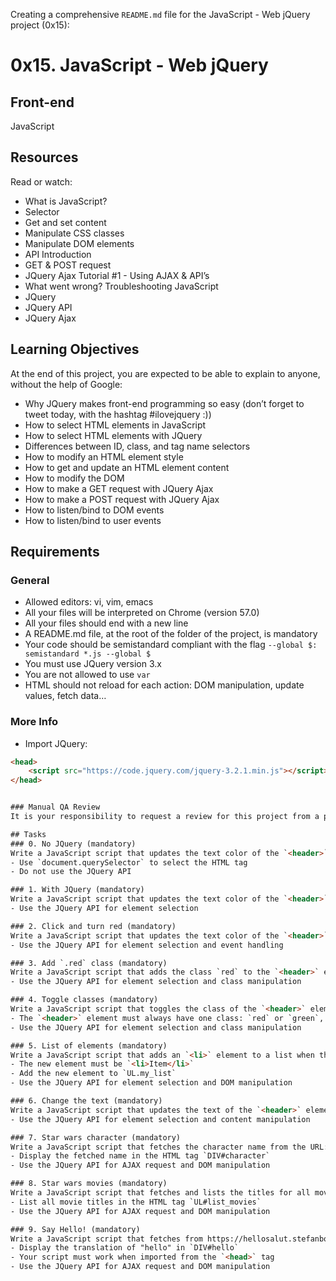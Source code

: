 Creating a comprehensive `README.md` file for the JavaScript - Web jQuery project (0x15):


# 0x15. JavaScript - Web jQuery

## Front-end
JavaScript

## Resources
Read or watch:
- What is JavaScript?
- Selector
- Get and set content
- Manipulate CSS classes
- Manipulate DOM elements
- API Introduction
- GET & POST request
- JQuery Ajax Tutorial #1 - Using AJAX & API’s
- What went wrong? Troubleshooting JavaScript
- JQuery
- JQuery API
- JQuery Ajax

## Learning Objectives
At the end of this project, you are expected to be able to explain to anyone, without the help of Google:
- Why JQuery makes front-end programming so easy (don’t forget to tweet today, with the hashtag #ilovejquery :))
- How to select HTML elements in JavaScript
- How to select HTML elements with JQuery
- Differences between ID, class, and tag name selectors
- How to modify an HTML element style
- How to get and update an HTML element content
- How to modify the DOM
- How to make a GET request with JQuery Ajax
- How to make a POST request with JQuery Ajax
- How to listen/bind to DOM events
- How to listen/bind to user events

## Requirements
### General
- Allowed editors: vi, vim, emacs
- All your files will be interpreted on Chrome (version 57.0)
- All your files should end with a new line
- A README.md file, at the root of the folder of the project, is mandatory
- Your code should be semistandard compliant with the flag `--global $: semistandard *.js --global $`
- You must use JQuery version 3.x
- You are not allowed to use `var`
- HTML should not reload for each action: DOM manipulation, update values, fetch data…

### More Info
- Import JQuery:
```html
<head>
    <script src="https://code.jquery.com/jquery-3.2.1.min.js"></script>
</head>


### Manual QA Review
It is your responsibility to request a review for this project from a peer before the project’s deadline. If no peers have been reviewed, you should request a review from a TA or staff member.

## Tasks
### 0. No JQuery (mandatory)
Write a JavaScript script that updates the text color of the `<header>` element to red (#FF0000):
- Use `document.querySelector` to select the HTML tag
- Do not use the JQuery API

### 1. With JQuery (mandatory)
Write a JavaScript script that updates the text color of the `<header>` element to red (#FF0000):
- Use the JQuery API for element selection

### 2. Click and turn red (mandatory)
Write a JavaScript script that updates the text color of the `<header>` element to red (#FF0000) when the user clicks on the tag `DIV#red_header`:
- Use the JQuery API for element selection and event handling

### 3. Add `.red` class (mandatory)
Write a JavaScript script that adds the class `red` to the `<header>` element when the user clicks on the tag `DIV#red_header`:
- Use the JQuery API for element selection and class manipulation

### 4. Toggle classes (mandatory)
Write a JavaScript script that toggles the class of the `<header>` element when the user clicks on the tag `DIV#toggle_header`:
- The `<header>` element must always have one class: `red` or `green`, never both simultaneously
- Use the JQuery API for element selection and class manipulation

### 5. List of elements (mandatory)
Write a JavaScript script that adds an `<li>` element to a list when the user clicks on the tag `DIV#add_item`:
- The new element must be `<li>Item</li>`
- Add the new element to `UL.my_list`
- Use the JQuery API for element selection and DOM manipulation

### 6. Change the text (mandatory)
Write a JavaScript script that updates the text of the `<header>` element to "New Header!!!" when the user clicks on `DIV#update_header`:
- Use the JQuery API for element selection and content manipulation

### 7. Star wars character (mandatory)
Write a JavaScript script that fetches the character name from the URL: https://swapi-api.alx-tools.com/api/people/5/?format=json
- Display the fetched name in the HTML tag `DIV#character`
- Use the JQuery API for AJAX request and DOM manipulation

### 8. Star wars movies (mandatory)
Write a JavaScript script that fetches and lists the titles for all movies from the URL: https://swapi-api.alx-tools.com/api/films/?format=json
- List all movie titles in the HTML tag `UL#list_movies`
- Use the JQuery API for AJAX request and DOM manipulation

### 9. Say Hello! (mandatory)
Write a JavaScript script that fetches from https://hellosalut.stefanbohacek.dev/?lang=fr and displays the value of `hello` from that fetch in the HTML tag `DIV#hello`:
- Display the translation of "hello" in `DIV#hello`
- Your script must work when imported from the `<head>` tag
- Use the JQuery API for AJAX request and DOM manipulation

